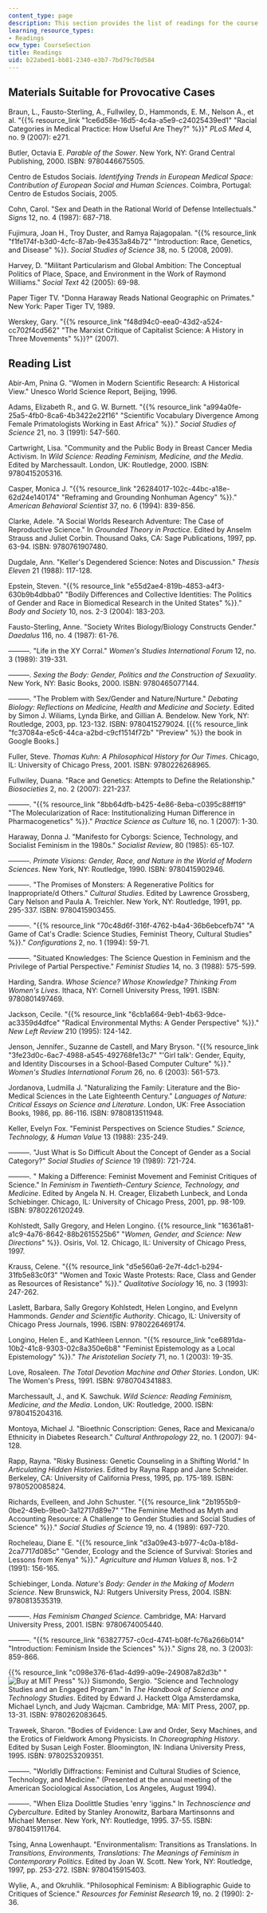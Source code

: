 ```yaml
---
content_type: page
description: This section provides the list of readings for the course.
learning_resource_types:
- Readings
ocw_type: CourseSection
title: Readings
uid: b22abed1-bb81-2340-e3b7-7bd79c78d584
---
```


Materials Suitable for Provocative Cases
----------------------------------------

Braun, L., Fausto-Sterling, A., Fullwiley, D., Hammonds, E. M., Nelson A., et al. "{{% resource_link "1ce6d58e-16d5-4c4a-a5e9-c24025439ed1" "Racial Categories in Medical Practice: How Useful Are They?" %}}" _PLoS Med_ 4, no. 9 (2007): e271.

Butler, Octavia E. _Parable of the Sower_. New York, NY: Grand Central Publishing, 2000. ISBN: 9780446675505.

Centro de Estudos Sociais. _Identifying Trends in European Medical Space: Contribution of European Social and Human Sciences_. Coimbra, Portugal: Centro de Estudos Sociais, 2005.

Cohn, Carol. "Sex and Death in the Rational World of Defense Intellectuals." _Signs_ 12, no. 4 (1987): 687-718.

Fujimura, Joan H., Troy Duster, and Ramya Rajagopalan. "{{% resource_link "f1fe174f-b3d0-4cfc-87ab-9e4353a84b72" "Introduction: Race, Genetics, and Disease" %}}. _Social Studies of Science_ 38, no. 5 (2008, 2009).

Harvey, D. "Militant Particularism and Global Ambition: The Conceptual Politics of Place, Space, and Environment in the Work of Raymond Williams." _Social Text_ 42 (2005): 69-98.

Paper Tiger TV. "Donna Haraway Reads National Geographic on Primates." New York: Paper Tiger TV, 1989.

Werskey, Gary. "{{% resource_link "f48d94c0-eea0-43d2-a524-cc702f4cd562" "The Marxist Critique of Capitalist Science: A History in Three Movements" %}}?" (2007).

Reading List
------------

Abir-Am, Pnina G. "Women in Modern Scientific Research: A Historical View." Unesco World Science Report, Beijing, 1996.

Adams, Elizabeth R., and G. W. Burnett. "{{% resource_link "a994a0fe-25a5-4fb0-8ca6-4b3422e22f16" "Scientific Vocabulary Divergence Among Female Primatologists Working in East Africa" %}}." _Social Studies of Science_ 21, no. 3 (1991): 547-560.

Cartwright, Lisa. "Community and the Public Body in Breast Cancer Media Activism. In _Wild Science: Reading Feminism, Medicine, and the Media_. Edited by Marchessault. London, UK: Routledge, 2000. ISBN: 9780415205316.

Casper, Monica J. "{{% resource_link "26284017-102c-44bc-a18e-62d24e140174" "Reframing and Grounding Nonhuman Agency" %}}." _American Behavioral Scientist_ 37, no. 6 (1994): 839-856.

Clarke, Adele. "A Social Worlds Research Adventure: The Case of Reproductive Science." In _Grounded Theory in Practice_. Edited by Anselm Strauss and Juliet Corbin. Thousand Oaks, CA: Sage Publications, 1997, pp. 63-94. ISBN: 9780761907480.

Dugdale, Ann. "Keller's Degendered Science: Notes and Discussion." _Thesis Eleven_ 21 (1988): 117-128.

Epstein, Steven. "{{% resource_link "e55d2ae4-819b-4853-a4f3-630b9b4dbba0" "Bodily Differences and Collective Identities: The Politics of Gender and Race in Biomedical Research in the United States" %}}." _Body and Society_ 10, nos. 2-3 (2004): 183-203.

Fausto-Sterling, Anne. "Society Writes Biology/Biology Constructs Gender." _Daedalus_ 116, no. 4 (1987): 61-76.

———. "Life in the XY Corral." _Women's Studies International Forum_ 12, no. 3 (1989): 319-331.

———. _Sexing the Body: Gender, Politics and the Construction of Sexuality_. New York, NY: Basic Books, 2000. ISBN: 9780465077144.

———. "The Problem with Sex/Gender and Nature/Nurture." _Debating Biology: Reflections on Medicine, Health and Medicine and Society_. Edited by Simon J. Wiliams, Lynda Birke, and Gillian A. Bendelow. New York, NY: Routledge, 2003, pp. 123-132. ISBN: 9780415279024. \[{{% resource_link "fc37084a-e5c6-44ca-a2bd-c9cf1514f72b" "Preview" %}} the book in Google Books.\]

Fuller, Steve. _Thomas Kuhn: A Philosophical History for Our Times_. Chicago, IL: University of Chicago Press, 2001. ISBN: 9780226268965.

Fullwiley, Duana. "Race and Genetics: Attempts to Define the Relationship." _Biosocieties_ 2, no. 2 (2007): 221-237.

———. "{{% resource_link "8bb64dfb-b425-4e86-8eba-c0395c88ff19" "The Molecularization of Race: Institutionalizing Human Difference in Pharmacogenetics" %}}." _Practice Science as Culture_ 16, no. 1 (2007): 1-30.

Haraway, Donna J. "Manifesto for Cyborgs: Science, Technology, and Socialist Feminism in the 1980s." _Socialist Review_, 80 (1985): 65-107.

———. _Primate Visions: Gender, Race, and Nature in the World of Modern Sciences_. New York, NY: Routledge, 1990. ISBN: 9780415902946.

———. "The Promises of Monsters: A Regenerative Politics for Inappropriate/d Others." _Cultural Studies_. Edited by Lawrence Grossberg, Cary Nelson and Paula A. Treichler. New York, NY: Routledge, 1991, pp. 295-337. ISBN: 9780415903455.

———. "{{% resource_link "70c48d6f-316f-4762-b4a4-36b6ebcefb74" "A Game of Cat's Cradle: Science Studies, Feminist Theory, Cultural Studies" %}}." _Configurations_ 2, no. 1 (1994): 59-71.

———. "Situated Knowledges: The Science Question in Feminism and the Privilege of Partial Perspective." _Feminist Studies_ 14, no. 3 (1988): 575-599.

Harding, Sandra. _Whose Science? Whose Knowledge? Thinking From Women's Lives_. Ithaca, NY: Cornell University Press, 1991. ISBN: 9780801497469.

Jackson, Cecile. "{{% resource_link "6cb1a664-9eb1-4b63-9dce-ac3359d4dfce" "Radical Environmental Myths: A Gender Perspective" %}}." _New Left Review_ 210 (1995): 124-142.

Jenson, Jennifer., Suzanne de Castell, and Mary Bryson. "{{% resource_link "3fe23d0c-6ac7-4988-a545-492768fe13c7" "'Girl talk': Gender, Equity, and Identity Discourses in a School-Based Computer Culture" %}}." _Women's Studies International Forum_ 26, no. 6 (2003): 561-573.

Jordanova, Ludmilla J. "Naturalizing the Family: Literature and the Bio-Medical Sciences in the Late Eighteenth Century." _Languages of Nature: Critical Essays on Science and Literature_. London, UK: Free Association Books, 1986, pp. 86-116. ISBN: 9780813511948.

Keller, Evelyn Fox. "Feminist Perspectives on Science Studies." _Science, Technology, & Human Value_ 13 (1988): 235-249.

———. "Just What is So Difficult About the Concept of Gender as a Social Category?" _Social Studies of Science_ 19 (1989): 721-724.

———. " Making a Difference: Feminist Movement and Feminist Critiques of Science." In _Feminism in Twentieth-Century Science, Technology, and Medicine_. Edited by Angela N. H. Creager, Elizabeth Lunbeck, and Londa Schiebinger. Chicago, IL: University of Chicago Press, 2001, pp. 98-109. ISBN: 9780226120249.

Kohlstedt, Sally Gregory, and Helen Longino. {{% resource_link "16361a81-a1c9-4a76-8642-88b2615525b6" "_Women, Gender, and Science: New Directions_" %}}. Osiris, Vol. 12. Chicago, IL: University of Chicago Press, 1997.

Krauss, Celene. "{{% resource_link "d5e560a6-2e7f-4dc1-b294-31fb5e83c0f3" "Women and Toxic Waste Protests: Race, Class and Gender as Resources of Resistance" %}}." _Qualitative Sociology_ 16, no. 3 (1993): 247-262.

Laslett, Barbara, Sally Gregory Kohlstedt, Helen Longino, and Evelynn Hammonds. _Gender and Scientific Authority_. Chicago, IL: University of Chicago Press Journals, 1996. ISBN: 9780226469174.

Longino, Helen E., and Kathleen Lennon. "{{% resource_link "ce6891da-10b2-41c8-9303-02c8a350e6b8" "Feminist Epistemology as a Local Epistemology" %}}." _The Aristotelian Society_ 71, no. 1 (2003): 19-35.

Love, Rosaleen. _The Total Devotion Machine and Other Stories_. London, UK: The Women's Press, 1991. ISBN: 9780704341883.

Marchessault, J., and K. Sawchuk. _Wild Science: Reading Feminism, Medicine, and the Media_. London, UK: Routledge, 2000. ISBN: 9780415204316.

Montoya, Michael J. "Bioethnic Conscription: Genes, Race and Mexicana/o Ethnicity in Diabetes Research." _Cultural Anthropology_ 22, no. 1 (2007): 94-128.

Rapp, Rayna. "Risky Business: Genetic Counseling in a Shifting World." In _Articulating Hidden Histories_. Edited by Rayna Rapp and Jane Schneider. Berkeley, CA: University of California Press, 1995, pp. 175-189. ISBN: 9780520085824.

Richards, Evelleen, and John Schuster. "{{% resource_link "2b1955b9-0be2-49eb-9be0-3a12717d89e7" "The Feminine Method as Myth and Accounting Resource: A Challenge to Gender Studies and Social Studies of Science" %}}." _Social Studies of Science_ 19, no. 4 (1989): 697-720.

Rocheleau, Diane E. "{{% resource_link "d3a09e43-b977-4c0a-b18d-2ca7717d085c" "Gender, Ecology and the Science of Survival: Stories and Lessons from Kenya" %}}." _Agriculture and Human Values_ 8, nos. 1-2 (1991): 156-165.

Schiebinger, Londa. _Nature's Body: Gender in the Making of Modern Science_. New Brunswick, NJ: Rutgers University Press, 2004. ISBN: 9780813535319.

———. _Has Feminism Changed Science_. Cambridge, MA: Harvard University Press, 2001. ISBN: 9780674005440.

———. "{{% resource_link "63827757-c0cd-4741-b08f-fc76a266b014" "Introduction: Feminism Inside the Sciences" %}}." _Signs_ 28, no. 3 (2003): 859-866.

{{% resource_link "c098e376-61ad-4d99-a09e-249087a82d3b" "![Buy at MIT Press](/images/mp_logo.gif)" %}} Sismondo, Sergio. "Science and Technology Studies and an Engaged Program." In _The Handbook of Science and Technology Studies_. Edited by Edward J. Hackett Olga Amsterdamska, Michael Lynch, and Judy Wajcman. Cambridge, MA: MIT Press, 2007, pp. 13-31. ISBN: 9780262083645.

Traweek, Sharon. "Bodies of Evidence: Law and Order, Sexy Machines, and the Erotics of Fieldwork Among Physicists. In _Choreographing History_. Edited by Susan Leigh Foster. Bloomington, IN: Indiana University Press, 1995. ISBN: 9780253209351.

———. "Worldly Diffractions: Feminist and Cultural Studies of Science, Technology, and Medicine." (Presented at the annual meeting of the American Sociological Association, Los Angeles, August 1994).

———. "When Eliza Doolittle Studies 'enry 'iggins." In _Technoscience and Cyberculture_. Edited by Stanley Aronowitz, Barbara Martinsonns and Michael Menser. New York, NY: Routledge, 1995. 37-55. ISBN: 9780415911764.

Tsing, Anna Lowenhaupt. "Environmentalism: Transitions as Translations. In _Transitions, Environments, Translations: The Meanings of Feminism in Contemporary Politics_. Edited by Joan W. Scott. New York, NY: Routledge, 1997, pp. 253-272. ISBN: 9780415915403.

Wylie, A., and Okruhlik. "Philosophical Feminism: A Bibliographic Guide to Critiques of Science." _Resources for Feminist Research_ 19, no. 2 (1990): 2-36.